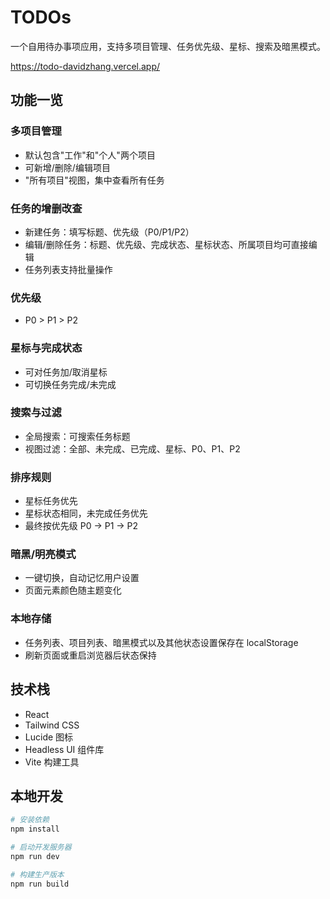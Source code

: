 # TODOs

一个自用待办事项应用，支持多项目管理、任务优先级、星标、搜索及暗黑模式。

https://todo-davidzhang.vercel.app/

## 功能一览

### 多项目管理
- 默认包含"工作"和"个人"两个项目
- 可新增/删除/编辑项目
- "所有项目"视图，集中查看所有任务

### 任务的增删改查
- 新建任务：填写标题、优先级（P0/P1/P2）
- 编辑/删除任务：标题、优先级、完成状态、星标状态、所属项目均可直接编辑
- 任务列表支持批量操作

### 优先级
- P0 > P1 > P2

### 星标与完成状态
- 可对任务加/取消星标
- 可切换任务完成/未完成

### 搜索与过滤
- 全局搜索：可搜索任务标题
- 视图过滤：全部、未完成、已完成、星标、P0、P1、P2

### 排序规则
- 星标任务优先
- 星标状态相同，未完成任务优先
- 最终按优先级 P0 → P1 → P2

### 暗黑/明亮模式
- 一键切换，自动记忆用户设置
- 页面元素颜色随主题变化

### 本地存储
- 任务列表、项目列表、暗黑模式以及其他状态设置保存在 localStorage
- 刷新页面或重启浏览器后状态保持

## 技术栈
- React
- Tailwind CSS
- Lucide 图标
- Headless UI 组件库
- Vite 构建工具

## 本地开发

```bash
# 安装依赖
npm install

# 启动开发服务器
npm run dev

# 构建生产版本
npm run build
```
